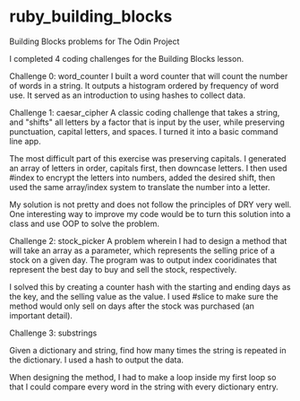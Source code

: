 # ruby_building_blocks
Building Blocks problems for The Odin Project

I completed 4 coding challenges for the Building Blocks lesson. 

Challenge 0: word_counter
I built a word counter that will count the number of words in a string. It outputs a histogram ordered by frequency of word use.
It served as an introduction to using hashes to collect data.

Challenge 1: caesar_cipher
A classic coding challenge that takes a string, and "shifts" all letters by a factor that is input by the user, while 
preserving punctuation, capital letters, and spaces.
I turned it into a basic command line app.

The most difficult part of this exercise was preserving capitals. I generated an array of letters in order, capitals first,
then downcase letters. I then used #index to encrypt the letters into numbers, added the desired shift, then used the same 
array/index system to translate the number into a letter. 

My solution is not pretty and does not follow the principles of DRY very well. One interesting way to improve my code would 
be to turn this solution into a class and use OOP to solve the problem.

Challenge 2: stock_picker
A problem wherein I had to design a method that will take an array as a parameter, which represents the selling price of a stock
on a given day. The program was to output index cooridinates that represent the best day to buy and sell the stock, respectively.

I solved this by creating a counter hash with the starting and ending days as the key, and the selling value as the value. I used
#slice to make sure the method would only sell on days after the stock was purchased (an important detail).

Challenge 3: substrings

Given a dictionary and string, find how many times the string is repeated in the dictionary. I used a hash to output the data.

When designing the method, I had to make a loop inside my first loop so that I could compare every word in the string with every
dictionary entry.
